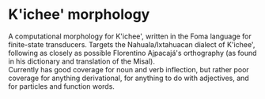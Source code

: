 # K'ichee' morphology #

A computational morphology for K'ichee', written in the Foma language 
for finite-state transducers.  Targets the Nahuala/Ixtahuacan dialect
of K'ichee', following as closely as possible Florentino Ajpacajá's 
orthography (as found in his dictionary and translation of the Misal).  
Currently has good coverage for noun and verb inflection, but rather
poor coverage for anything derivational, for anything to do with
adjectives, and for particles and function words.
